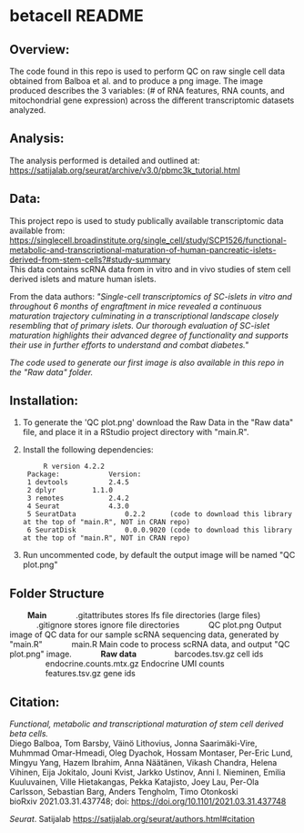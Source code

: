 # betacell README


## Overview: 

The code found in this repo is used to perform QC on raw single cell data obtained from Balboa et al. and to produce a png image.
The image produced describes the 3 variables: (# of RNA features, RNA counts, and mitochondrial gene expression) across the different transcriptomic datasets analyzed.

## Analysis:

The analysis performed is detailed and outlined at: <https://satijalab.org/seurat/archive/v3.0/pbmc3k_tutorial.html>

## Data:

This project repo is used to study publically available transcriptomic data available from:
<https://singlecell.broadinstitute.org/single_cell/study/SCP1526/functional-metabolic-and-transcriptional-maturation-of-human-pancreatic-islets-derived-from-stem-cells?#study-summary>  
This data contains scRNA data from in vitro and in vivo studies of stem cell derived islets and mature human islets.

From the data authors: *"Single-cell transcriptomics of SC-islets in vitro and throughout 6 months of engraftment in mice revealed a continuous maturation trajectory culminating in a transcriptional landscape closely resembling that of primary islets. Our thorough evaluation of SC-islet maturation highlights their advanced degree of functionality and supports their use in further efforts to understand and combat diabetes."*

*The code used to generate our first image is also available in this repo in the "Raw data" folder.*

## Installation:

1) To generate the 'QC plot.png' download the Raw Data in the "Raw data" file, and place it in a RStudio project directory with "main.R".
2) Install the following dependencies:

			R version 4.2.2
		Package:			Version:
		1 devtools			2.4.5
		2 dplyr			1.1.0
		3 remotes			2.4.2
		4 Seurat			4.3.0
		5 SeuratData			0.2.2	   (code to download this library at the top of "main.R", NOT in CRAN repo)
		6 SeuratDisk			0.0.0.9020 (code to download this library at the top of "main.R", NOT in CRAN repo)

3) Run uncommented code, by default the output image will be named "QC plot.png"

## Folder Structure

&nbsp;&nbsp;&nbsp;&nbsp;&nbsp;&nbsp;&nbsp;&nbsp;<strong>Main</strong>
&nbsp;&nbsp;&nbsp;&nbsp;&nbsp;&nbsp;&nbsp;&nbsp;&nbsp;&nbsp;&nbsp;&nbsp;.gitattributes				stores lfs file directories (large files)
&nbsp;&nbsp;&nbsp;&nbsp;&nbsp;&nbsp;&nbsp;&nbsp;&nbsp;&nbsp;&nbsp;&nbsp;.gitignore					stores ignore file directories
&nbsp;&nbsp;&nbsp;&nbsp;&nbsp;&nbsp;&nbsp;&nbsp;&nbsp;&nbsp;&nbsp;&nbsp;QC plot.png					Output image of QC data for our sample scRNA sequencing data, generated by "main.R"
&nbsp;&nbsp;&nbsp;&nbsp;&nbsp;&nbsp;&nbsp;&nbsp;&nbsp;&nbsp;&nbsp;&nbsp;main.R 						Main code to process scRNA data, and output "QC plot.png" image.
&nbsp;&nbsp;&nbsp;&nbsp;&nbsp;&nbsp;&nbsp;&nbsp;&nbsp;&nbsp;&nbsp;&nbsp;<strong>Raw data</strong>
&nbsp;&nbsp;&nbsp;&nbsp;&nbsp;&nbsp;&nbsp;&nbsp;&nbsp;&nbsp;&nbsp;&nbsp;&nbsp;&nbsp;&nbsp;&nbsp;barcodes.tsv.gz				cell ids
&nbsp;&nbsp;&nbsp;&nbsp;&nbsp;&nbsp;&nbsp;&nbsp;&nbsp;&nbsp;&nbsp;&nbsp;&nbsp;&nbsp;&nbsp;&nbsp;endocrine.counts.mtx.gz		Endocrine UMI counts
&nbsp;&nbsp;&nbsp;&nbsp;&nbsp;&nbsp;&nbsp;&nbsp;&nbsp;&nbsp;&nbsp;&nbsp;&nbsp;&nbsp;&nbsp;&nbsp;features.tsv.gz				gene ids

## Citation:

*Functional, metabolic and transcriptional maturation of stem cell derived beta cells.*  
Diego Balboa, Tom Barsby, Väinö Lithovius, Jonna Saarimäki-Vire, Muhmmad Omar-Hmeadi,
Oleg Dyachok, Hossam Montaser, Per-Eric Lund, Mingyu Yang, Hazem Ibrahim, Anna Näätänen,
Vikash Chandra, Helena Vihinen, Eija Jokitalo, Jouni Kvist, Jarkko Ustinov, Anni I. Nieminen,
Emilia Kuuluvainen, Ville Hietakangas, Pekka Katajisto, Joey Lau, Per-Ola Carlsson, Sebastian Barg,
Anders Tengholm, Timo Otonkoski  
bioRxiv 2021.03.31.437748; doi: https://doi.org/10.1101/2021.03.31.437748

*Seurat*. Satijalab https://satijalab.org/seurat/authors.html#citation